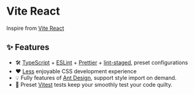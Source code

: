 # Vite React

Inspire from [Vite React](https://github.com/yunsii/vite-react/blob/master/README.md)

## ✨ Features

- 🛠 [TypeScript](https://github.com/microsoft/TypeScript) + [ESLint](https://github.com/eslint/eslint) + [Prettier](https://github.com/prettier/prettier) + [lint-staged](https://github.com/okonet/lint-staged), preset configurations
- ❤️ [Less](https://github.com/less/less.js) enjoyable CSS development experience
- 💡 Fully features of [Ant Design](https://github.com/ant-design/ant-design), support style import on demand.
- 💎 Preset [Vitest](https://vitest.dev/) tests keep your smoothly test your code quilty.
